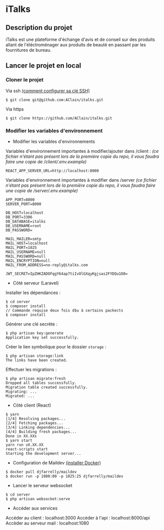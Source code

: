# iTalks

## Description du projet

iTalks est une plateforme d'échange d'avis et de conseil sur des produits allant de l'éléctroménager aux produits de beauté en passant par les fournitures de bureau.

## Lancer le projet en local

### Cloner le projet

Via ssh [(comment configurer sa clé SSH)](https://docs.github.com/en/github/authenticating-to-github/connecting-to-github-with-ssh/generating-a-new-ssh-key-and-adding-it-to-the-ssh-agent)

```
$ git clone git@github.com:AClain/italks.git
```

Via https

```
$ git clone https://github.com/AClain/italks.git
```

### Modifier les variables d'environnement

- Modifier les variables d'environnements

Variables d'environnement importantes à modifier/ajouter dans /client :
_(ce fichier n'étant pas présent lors de la première copie du repo, il vous faudra faire une copie de /client/.env.example)_

```
REACT_APP_SERVER_URL=http://localhost:8000
```

Variables d'environnement importantes à modifier dans /server
_(ce fichier n'étant pas présent lors de la première copie du repo, il vous faudra faire une copie de /server/.env.example)_

```
APP_PORT=8000
SERVER_PORT=8000

DB_HOST=localhost
DB_PORT=3306
DB_DATABASE=italks
DB_USERNAME=root
DB_PASSWORD=

MAIL_MAILER=smtp
MAIL_HOST=localhost
MAIL_PORT=1025
MAIL_USERNAME=null
MAIL_PASSWORD=null
MAIL_ENCRYPTION=null
MAIL_FROM_ADDRESS=no-reply@italks.com

JWT_SECRET=IpZHKZADOFqgY64ap7tiIvOlGXqyKgjsas2FYDQu1O8=
```

- Côté serveur (Laravel)

Installer les dépendances :

```
$ cd server
$ composer install
// Commande requise deux fois d$u à certains packects
$ composer install
```

Générer une clé secrète :

```
$ php artisan key:generate
Application key set successfully.
```

Créer le lien symbolique pour le dossier `storage` :

```
$ php artisan storage:link
The links have been created.
```

Effectuer les migrations :

```
$ php artisan migrate:fresh
Dropped all tables successfully.
Migration table created successfully.
Migrating: ...
Migrated: ...
```

- Côté client (React)

```
$ yarn
[1/4] Resolving packages...
[2/4] Fetching packages...
[3/4] Linking dependencies...
[4/4] Building fresh packages...
Done in XX.XXs
$ yarn start
yarn run vX.XX.XX
react-scripts start
Starting the development server...
```

- Configuration de Maildev [(installer Docker)](https://docs.docker.com/get-docker/)

```
$ docker pull djfarrelly/maildev
$ docker run -p 1080:80 -p 1025:25 djfarrelly/maildev
```

- Lancer le serveur websocket

```
$ cd server
$ php artisan websocket:serve
```

- Accéder aux services

Accéder au client : localhost:3000
Accéder à l'api : localhost:8000/api
Accèder au serveur mail : localhost:1080
